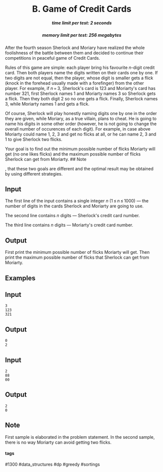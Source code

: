 <h1 style='text-align: center;'> B. Game of Credit Cards</h1>

<h5 style='text-align: center;'>time limit per test: 2 seconds</h5>
<h5 style='text-align: center;'>memory limit per test: 256 megabytes</h5>

After the fourth season Sherlock and Moriary have realized the whole foolishness of the battle between them and decided to continue their competitions in peaceful game of Credit Cards.

Rules of this game are simple: each player bring his favourite *n*-digit credit card. Then both players name the digits written on their cards one by one. If two digits are not equal, then the player, whose digit is smaller gets a flick (knock in the forehead usually made with a forefinger) from the other player. For example, if *n* = 3, Sherlock's card is 123 and Moriarty's card has number 321, first Sherlock names 1 and Moriarty names 3 so Sherlock gets a flick. Then they both digit 2 so no one gets a flick. Finally, Sherlock names 3, while Moriarty names 1 and gets a flick.

Of course, Sherlock will play honestly naming digits one by one in the order they are given, while Moriary, as a true villain, plans to cheat. He is going to name his digits in some other order (however, he is not going to change the overall number of occurences of each digit). For example, in case above Moriarty could name 1, 2, 3 and get no flicks at all, or he can name 2, 3 and 1 to give Sherlock two flicks.

Your goal is to find out the minimum possible number of flicks Moriarty will get (no one likes flicks) and the maximum possible number of flicks Sherlock can get from Moriarty. ## Note

, that these two goals are different and the optimal result may be obtained by using different strategies.

## Input

The first line of the input contains a single integer *n* (1 ≤ *n* ≤ 1000) — the number of digits in the cards Sherlock and Moriarty are going to use.

The second line contains *n* digits — Sherlock's credit card number.

The third line contains *n* digits — Moriarty's credit card number.

## Output

First print the minimum possible number of flicks Moriarty will get. Then print the maximum possible number of flicks that Sherlock can get from Moriarty.

## Examples

## Input


```
3  
123  
321  

```
## Output


```
0  
2  

```
## Input


```
2  
88  
00  

```
## Output


```
2  
0  

```
## Note

First sample is elaborated in the problem statement. In the second sample, there is no way Moriarty can avoid getting two flicks.



#### tags 

#1300 #data_structures #dp #greedy #sortings 